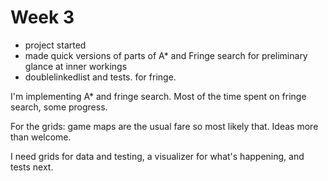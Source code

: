 # Week 3
- project started
- made quick versions of parts of A* and Fringe search for preliminary glance at inner workings
- doublelinkedlist and tests. for fringe.

I'm implementing A* and fringe search. Most of the time spent on fringe search, some
progress.

For the grids: game maps are the usual fare so most likely that. Ideas more than welcome.

I need grids for data and testing, a visualizer for what's happening, and tests next.